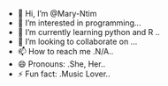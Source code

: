 - 👋 Hi, I’m @Mary-Ntim
- 👀 I’m interested in programming...
- 🌱 I’m currently learning python and R ..
- 💞️ I’m looking to collaborate on ...
- 📫 How to reach me .N/A..
- 😄 Pronouns: .She, Her..
- ⚡ Fun fact: .Music Lover..

<!---
Mary-Ntim/Mary-Ntim is a ✨ special ✨ repository because its `README.md` (this file) appears on your GitHub profile.
You can click the Preview link to take a look at your changes.
--->

